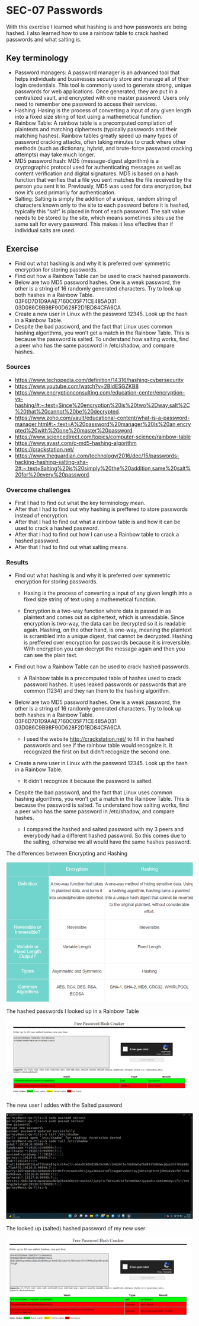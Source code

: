 # SEC-07 Passwords
With this exercise I learned what hashing is and how passwords are being hashed. I also learned how to use a rainbow table to crack hashed passwords and what salting is.

## Key terminology
- Password managers: A password manager is an advanced tool that helps individuals and businesses securely store and manage all of their login credentials. This tool is commonly used to generate strong, unique passwords for web applications. Once generated, they are put in a centralized vault, and encrypted with one master password. Users only need to remember one password to access their services. 
- Hashing: Hasing is the process of converting a input of any given length into a fixed size string of text using a mathemetical function. 
- Rainbow Table: A rainbow table is a precomputed compilation of plaintexts and matching ciphertexts (typically passwords and their matching hashes). Rainbow tables greatly speed up many types of password cracking attacks, often taking minutes to crack where other methods (such as dictionary, hybrid, and brute-force password cracking attempts) may take much longer.
- MD5 password hash: MD5 (message-digest algorithm) is a cryptographic protocol used for authenticating messages as well as content verification and digital signatures. MD5 is based on a hash function that verifies that a file you sent matches the file received by the person you sent it to. Previously, MD5 was used for data encryption, but now it’s used primarily for authentication. 
- Salting: Salting is simply the addition of a unique, random string of characters known only to the site to each password before it is hashed, typically this “salt” is placed in front of each password.
The salt value needs to be stored by the site, which means sometimes sites use the same salt for every password. This makes it less effective than if individual salts are used. 
 
## Exercise
- Find out what hashing is and why it is preferred over symmetric encryption for storing passwords.
- Find out how a Rainbow Table can be used to crack hashed passwords.
- Below are two MD5 password hashes. One is a weak password, the other is a string of 16 randomly generated characters. Try to look up both hashes in a Rainbow Table.
03F6D7D1D9AAE7160C05F71CE485AD31
03D086C9B98F90D628F2D1BD84CFA6CA
- Create a new user in Linux with the password 12345. Look up the hash in a Rainbow Table.
- Despite the bad password, and the fact that Linux uses common hashing algorithms, you won’t get a match in the Rainbow Table. This is because the password is salted. To understand how salting works, find a peer who has the same password in /etc/shadow, and compare hashes.

### Sources
- https://www.techopedia.com/definition/14316/hashing-cybersecurity
- https://www.youtube.com/watch?v=2BldESGZKB8 
- https://www.encryptionconsulting.com/education-center/encryption-vs-hashing/#:~:text=Since%20encryption%20is%20two%2Dway,salt%2C%20that%20cannot%20be%20decrypted. 
- https://www.zoho.com/vault/educational-content/what-is-a-password-manager.html#:~:text=A%20password%20manager%20is%20an,encrypted%20with%20one%20master%20password.
- https://www.sciencedirect.com/topics/computer-science/rainbow-table
- https://www.avast.com/c-md5-hashing-algorithm 
- https://crackstation.net/ 
- https://www.theguardian.com/technology/2016/dec/15/passwords-hacking-hashing-salting-sha-2#:~:text=Salting%20is%20simply%20the%20addition,same%20salt%20for%20every%20password. 

### Overcome challenges
- First I had to find out what the key terminology mean.
- After that I had to find out why hashing is preffered to store passwords instead of encryption.
- After that I had to find out what a rainbow table is and how it can be used to crack a hashed password.
- After that I had to find out how I can use a Rainbow table to crack a hashed password.
- After that I had to find out what salting means.


### Results
- Find out what hashing is and why it is preferred over symmetric encryption for storing passwords.

    - Hasing is the process of converting a input of any given length into a fixed size string of text using a mathemetical function. 

    - Encryption is a two-way function where data is passed in as plaintext and comes out as ciphertext, which is unreadable. Since encryption is two-way, the data can be decrypted so it is readable again. Hashing, on the other hand, is one-way, meaning the plaintext is scrambled into a unique digest, that cannot be decrypted. Hashing is preffered over encryption for passwords because it is irreversible. With encryption you can decrypt the message again and then you can see the plain text. 

 - Find out how a Rainbow Table can be used to crack hashed passwords.

    - A Rainbow table is a precomputed table of hashes used to crack password hashes. It uses leaked passwords or passwords that are common (1234) and they ran them to the hashing algorithm. 

- Below are two MD5 password hashes. One is a weak password, the other is a string of 16 randomly generated characters. Try to look up both hashes in a Rainbow Table.
03F6D7D1D9AAE7160C05F71CE485AD31
03D086C9B98F90D628F2D1BD84CFA6CA

    - I used the website http://crackstation.net/ to fill in the hashed passwords and see if the rainbow table would recognize it. It recognized the first on but didn't recognize the second one. 

 - Create a new user in Linux with the password 12345. Look up the hash in a Rainbow Table.

    - It didn't recognize it because the password is salted.

- Despite the bad password, and the fact that Linux uses common hashing algorithms, you won’t get a match in the Rainbow Table. This is because the password is salted. To understand how salting works, find a peer who has the same password in /etc/shadow, and compare hashes.

    - I compared the hashed and salted password with my 3 peers and everybody had a different hashed password. So this comes due to the salting, otherwise we all would have the same hashes password. 

The differences between Encrypting and Hashing

![SEC-07](../00_includes/SEC07-1.png)

The hashed passwords I looked up in a Rainbow Table

![SEC-07](../00_includes/SEC07-2.png)

The new user I addes with the Salted password

![SEC-07](../00_includes/SEC07-3.png)

The looked up (salted) hashed password of my new user 

![SEC-07](../00_includes/SEC07-4.png)